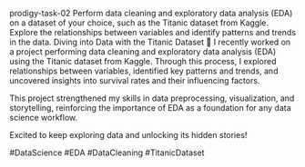 prodigy-task-02
Perform data cleaning and exploratory data analysis (EDA) on a dataset of your choice, such as the Titanic dataset from Kaggle. Explore the relationships between variables and identify patterns and trends in the data.
 Diving into Data with the Titanic Dataset 🚢
I recently worked on a project performing data cleaning and exploratory data analysis (EDA) using the Titanic dataset from Kaggle. Through this process, I explored relationships between variables, identified key patterns and trends, and uncovered insights into survival rates and their influencing factors.

This project strengthened my skills in data preprocessing, visualization, and storytelling, reinforcing the importance of EDA as a foundation for any data science workflow.

Excited to keep exploring data and unlocking its hidden stories!

#DataScience #EDA #DataCleaning #TitanicDataset
